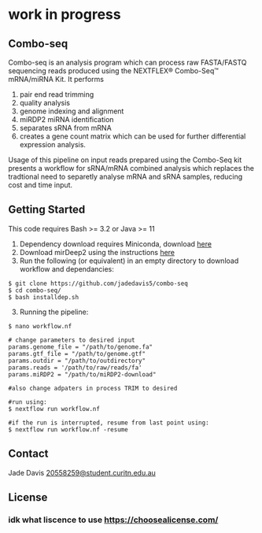 # work in progress
## Combo-seq

Combo-seq is an analysis program which can process raw FASTA/FASTQ sequencing reads produced using the NEXTFLEX® Combo-Seq™ mRNA/miRNA Kit. It performs 

1. pair end read trimming
2. quality analysis
3. genome indexing and alignment 
4. miRDP2 miRNA identification
5. separates sRNA from mRNA 
6. creates a gene count matrix which can be used for further differential expression analysis. 


Usage of this pipeline on input reads prepared using the Combo-Seq kit presents a workflow for sRNA/mRNA combined analysis which replaces the tradtional need to separetly analyse mRNA and sRNA samples, reducing cost and time input. 


## Getting Started
This code requires Bash >= 3.2 or Java >= 11

1. Dependency download requires Miniconda, download [here](https://docs.conda.io/en/latest/miniconda.html)
2. Download mirDeep2 using the instructions [here](https://sourceforge.net/projects/mirdp2/)
3. Run the following (or equivalent) in an empty directory to download workflow and dependancies:
``` 
$ git clone https://github.com/jadedavis5/combo-seq
$ cd combo-seq/
$ bash installdep.sh
```
3. Running the pipeline:
``` 
$ nano workflow.nf

# change parameters to desired input 
params.genome_file = "/path/to/genome.fa"
params.gtf_file = "/path/to/genome.gtf"
params.outdir = "/path/to/outdirectory"
params.reads = '/path/to/raw/reads/fa'
params.miRDP2 = "/path/to/miRDP2-download"

#also change adpaters in process TRIM to desired 

#run using:
$ nextflow run workflow.nf

#if the run is interrupted, resume from last point using:
$ nextflow run workflow.nf -resume
```



## Contact
Jade Davis 20558259@student.curitn.edu.au

## License
### idk what liscence to use https://choosealicense.com/

